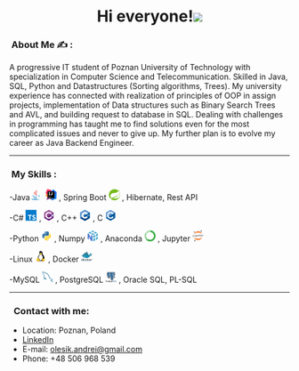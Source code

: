 <h1 align="center">Hi everyone!<img src="https://media.giphy.com/media/hvRJCLFzcasrR4ia7z/giphy.gif" width="30px"></h1>

###  &nbsp;About Me ✍️ :

A progressive IT student of Poznan University of Technology with specialization in Computer Science and Telecommunication. Skilled in Java, SQL, Python and Datastructures (Sorting algorithms, Trees). My university experience has connected with realization of principles of OOP in assign projects, implementation of Data structures such as Binary Search Trees and AVL, and building request to database in SQL. Dealing with challenges in programming has taught me to find solutions even for the most complicated issues and never to give up. My further plan is to evolve my career as Java Backend Engineer.


---

### &nbsp;My Skills :

<p>
-Java<img src="https://github.com/devicons/devicon/blob/master/icons/java/java-original.svg" title="Java" alt="Java" width="20" height="20"/>&nbsp; <img src="https://github.com/devicons/devicon/blob/master/icons/intellij/intellij-original.svg" title="Intellij" alt="Intellij" width="20" height="20"/>&nbsp;, Spring Boot
 <img src="https://github.com/devicons/devicon/blob/master/icons/spring/spring-original.svg" title="Spring" alt="Spring" width="20" height="20"/>&nbsp;, Hibernate, Rest API
</p>
<p>
-C# <img src="https://github.com/devicons/devicon/blob/master/icons/typescript/typescript-original.svg" title="TypeScript React" alt="TypeScript" width="20" height="20"/>&nbsp;,
<img src="https://github.com/devicons/devicon/blob/master/icons/csharp/csharp-original.svg" title="C#" alt="C#" width="20" height="20"/>&nbsp;, C++
<img src="https://github.com/devicons/devicon/blob/master/icons/cplusplus/cplusplus-original.svg" title="C++" alt="C++" width="20" height="20"/>&nbsp;, C
<img src="https://github.com/devicons/devicon/blob/master/icons/c/c-original.svg" title="C" alt="C" width="20" height="20"/>&nbsp;
 </p>
 <p>
-Python <img src="https://github.com/devicons/devicon/blob/master/icons/python/python-original.svg" title="Python" alt="Python" width="20" height="20"/>&nbsp;, Numpy
<img src="https://github.com/devicons/devicon/blob/master/icons/numpy/numpy-original.svg" title="Numpy" alt="Numpy" width="20" height="20"/>&nbsp;, Anaconda
<img src="https://github.com/devicons/devicon/blob/master/icons/anaconda/anaconda-original.svg" title="Anaconda" alt="Anaconda" width="20" height="20"/>&nbsp;, Jupyter
<img src="https://github.com/devicons/devicon/blob/master/icons/jupyter/jupyter-original-wordmark.svg" title="Jupyter" alt="Jupyter" width="20" height="20"/>&nbsp;
 </p>
 <p>
-Linux <img src="https://github.com/devicons/devicon/blob/master/icons/linux/linux-original.svg" title="Linux" alt="Linux" width="20" height="20"/>&nbsp;, Docker
<img src="https://github.com/devicons/devicon/blob/master/icons/docker/docker-original-wordmark.svg" title="Docker" alt="Docker" width="20" height="20"/>&nbsp;
 </p>
 <p>
-MySQL <img src="https://github.com/devicons/devicon/blob/master/icons/mysql/mysql-original.svg" title="MySQL"  alt="MySQL" width="20" height="20"/>&nbsp;, PostgreSQL
  <img src="https://github.com/devicons/devicon/blob/master/icons/postgresql/postgresql-original-wordmark.svg" title="PostgreSQL" alt="PostgreSQL" width="20" height="20"/>&nbsp;, Oracle SQL, PL-SQL



</p>

---
### &nbsp; Contact with me:
- Location: Poznan, Poland
- [LinkedIn](https://www.linkedin.com/in/andrei-alesik-91237b22a/)
- E-mail: olesik.andrei@gmail.com
- Phone: +48 506 968 539
